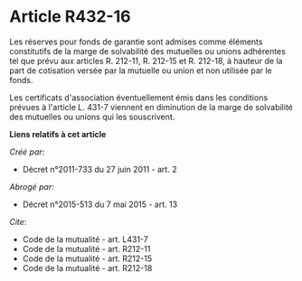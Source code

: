 # Article R432-16

Les réserves pour fonds de garantie sont admises comme éléments constitutifs de la marge de solvabilité des mutuelles ou
unions adhérentes tel que prévu aux articles R. 212-11, R. 212-15 et R. 212-18, à hauteur de la part de cotisation versée par
la mutuelle ou union et non utilisée par le fonds. 

Les certificats d'association éventuellement émis dans les conditions prévues à l'article L. 431-7 viennent en diminution de
la marge de solvabilité des mutuelles ou unions qui les souscrivent.

**Liens relatifs à cet article**

_Créé par_:

  - Décret n°2011-733 du 27 juin 2011 - art. 2

_Abrogé par_:

  - Décret n°2015-513 du 7 mai 2015 - art. 13

_Cite_:

  - Code de la mutualité - art. L431-7
  - Code de la mutualité - art. R212-11
  - Code de la mutualité - art. R212-15
  - Code de la mutualité - art. R212-18
